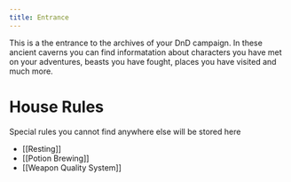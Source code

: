 ```yaml
---
title: Entrance
---
```


This is a the entrance to the archives of your DnD campaign. In these ancient caverns you can find informatation about characters you have met on your adventures, beasts you have fought, places you have visited and much more.

# House Rules
Special rules you cannot find anywhere else will be stored here

- [[Resting]]
- [[Potion Brewing]]
- [[Weapon Quality System]]
